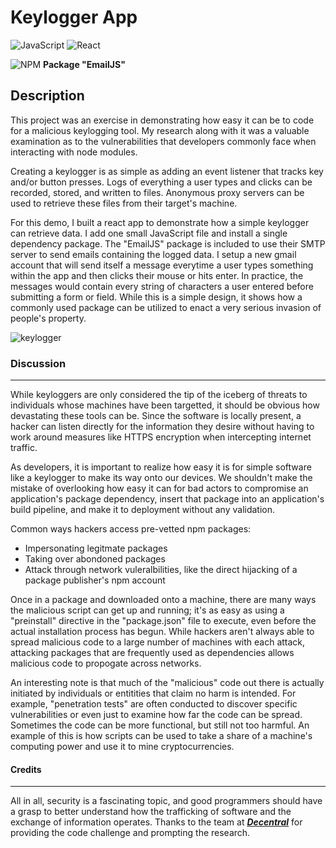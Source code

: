 # Keylogger App

![JavaScript](https://img.shields.io/badge/javascript-%23323330.svg?style=for-the-badge&logo=javascript&logoColor=%23F7DF1E)
![React](https://img.shields.io/badge/react-%2320232a.svg?style=for-the-badge&logo=react&logoColor=%2361DAFB)

![NPM](https://img.shields.io/badge/NPM-%23000000.svg?style=for-the-badge&logo=npm&logoColor=white) **Package "EmailJS"**

## Description
This project was an exercise in demonstrating how easy it can be to code for a malicious keylogging tool. My research along with it was a valuable examination as to the vulnerabilities that developers commonly face when interacting with node modules. 

Creating a keylogger is as simple as adding an event listener that tracks key and/or button presses. Logs of everything a user types and clicks can be recorded, stored, and written to files. Anonymous proxy servers can be used to retrieve these files from their target's machine. 

For this demo, I built a react app to demonstrate how a simple keylogger can retrieve data. I add one small JavaScript file and install a single dependency package. The "EmailJS" package is included to use their SMTP server to send emails containing the logged data. I setup a new gmail account that will send itself a message everytime a user types something within the app and then clicks their mouse or hits enter. In practice, the messages would contain every string of characters a user entered before submitting a form or field. 
While this is a simple design, it shows how a commonly used package can be utilized to enact a very serious invasion of people's property. 

![keylogger](https://user-images.githubusercontent.com/101354032/182764058-3421b94e-3362-46de-bc21-3f6454cdbf9c.gif)

### Discussion
---
While keyloggers are only considered the tip of the iceberg of threats to individuals whose machines have been targetted, it should be obvious how devastating these tools can be. Since the software is locally present, a hacker can listen directly for the information they desire without having to work around measures like HTTPS encryption when intercepting internet traffic.

As developers, it is important to realize how easy it is for simple software like a keylogger to make its way onto our devices. We shouldn't make the mistake of overlooking how easy it can for bad actors to compromise an application's package dependency, insert that package into an application's build pipeline, and make it to deployment without any validation.

Common ways hackers access pre-vetted npm packages:
- Impersonating legitmate packages
- Taking over abondoned packages
- Attack through network vuleralbilities, like the direct hijacking of a package publisher's npm account

Once in a package and downloaded onto a machine, there are many ways the malicious script can get up and running; it's as easy as using a "preinstall" directive in the "package.json" file to execute, even before the actual installation process has begun.
While hackers aren't always able to spread malicious code to a large number of machines with each attack, attacking packages that are frequently used as dependencies allows malicious code to propogate across networks. 

An interesting note is that much of the "malicious" code out there is actually initiated by individuals or entitities that claim no harm is intended. For example, "penetration tests" are often conducted to discover specific vulnerabilities or even just to examine how far the code can be spread. Sometimes the code can be more functional, but still not too harmful. An example of this is how scripts can be used to take a share of a machine's computing power and use it to mine cryptocurrencies. 

#### Credits
---
All in all, security is a fascinating topic, and good programmers should have a grasp to better understand how the trafficking of software and the exchange of information operates. Thanks to the team at <a href="https://ondecentral.com/">***Decentral***</a> for providing the code challenge and prompting the research.

